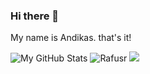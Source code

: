### Hi there 👋

My name is Andikas. that's it!

![My GitHub Stats](https://github-readme-stats.vercel.app/api?username=rafusr&theme=nord_dark&show_icons=true) ![Rafusr](https://github-readme-stats.vercel.app/api/top-langs/?username=rafusr&hide=html&layout=compact&theme=nord_dark)
![](https://github-profile-summary-cards.vercel.app/api/cards/profile-details?username=rafusr&theme=nord_dark)
<!--
**rafusr/rafusr** is a ✨ _special_ ✨ repository because its `README.md` (this file) appears on your GitHub profile.

Here are some ideas to get you started:

- 🔭 I’m currently working on ...
- 🌱 I’m currently learning ...
- 👯 I’m looking to collaborate on ...
- 🤔 I’m looking for help with ...
- 💬 Ask me about ...
- 📫 How to reach me: ...
- 😄 Pronouns: ...
- ⚡ Fun fact: ...
-->
